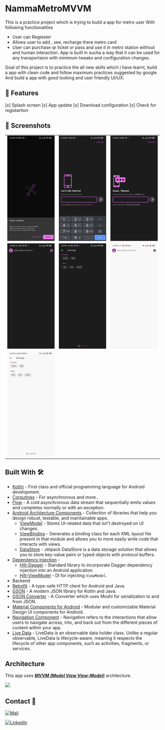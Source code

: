 # NammaMetroMVVM
This is a practice project which is trying to build a app for metro user 
With following functionalities
  * User can Regiester
  * Allows user to add , see, recharge there metro card
  * User can purchase qr ticket or pass and use it in metro station without and human interaction.
 App is built in sucha a way that it can be used for any transportaion with minimum tweaks and configuration changes.
 
 Goal of this project is to practice the all new skills which i have learnt, build a app with clean code and follow maximum practices suggested by google.
 And build a app with good looking and user friendly UI/UX.
 
 ## 📸 Features
[x] Splash screen
    [x] App update
    [x] Download configuration
    [x] Check for registartion
    
 
 
## 📸 Screenshots

||||
|:----------------------------------------:|:-----------------------------------------:|:-----------------------------------------: |
| ![](media/1.jpg) | ![](media/2.jpg) | ![](media/3.jpg) |
| ![](media/4.jpg)  | ![](media/5.jpg) | ![](media/6.jpg)    |
| ![](media/7.jpg) 

## Built With 🛠
- [Kotlin](https://kotlinlang.org/) - First class and official programming language for Android development.
- [Coroutines](https://kotlinlang.org/docs/reference/coroutines-overview.html) - For asynchronous and more..
- [Flow](https://kotlin.github.io/kotlinx.coroutines/kotlinx-coroutines-core/kotlinx.coroutines.flow/-flow/) - A cold asynchronous data stream that sequentially emits values and completes normally or with an exception.
- [Android Architecture Components](https://developer.android.com/topic/libraries/architecture) - Collection of libraries that help you design robust, testable, and maintainable apps.
  - [ViewModel](https://developer.android.com/topic/libraries/architecture/viewmodel) - Stores UI-related data that isn't destroyed on UI changes.
  - [ViewBinding](https://developer.android.com/topic/libraries/view-binding) - Generates a binding class for each XML layout file present in that module and allows you to more easily write code that interacts with views.
  - [DataStore](https://developer.android.com/topic/libraries/architecture/datastore) - Jetpack DataStore is a data storage solution that allows you to store key-value pairs or typed objects with protocol buffers.
- [Dependency Injection](https://developer.android.com/training/dependency-injection) -
  - [Hilt-Dagger](https://dagger.dev/hilt/) - Standard library to incorporate Dagger dependency injection into an Android application.
  - [Hilt-ViewModel](https://developer.android.com/training/dependency-injection/hilt-jetpack) - DI for injecting `ViewModel`.
- Backend
- [Retrofit](https://square.github.io/retrofit/) - A type-safe HTTP client for Android and Java.
- [GSON](https://github.com/google/gson) - A modern JSON library for Kotlin and Java.
- [GSON Converter](https://github.com/square/retrofit/tree/master/retrofit-converters/gson) - A Converter which uses Moshi for serialization to and from JSON.
- [Material Components for Android](https://github.com/material-components/material-components-android) - Modular and customizable Material Design UI components for Android.
- [Navigation Component](https://developer.android.com/guide/navigation) - Navigation refers to the interactions that allow users to navigate across, into, and back out from the different pieces of content within your app.
- [Live Data](https://developer.android.com/topic/libraries/architecture/livedata) - LiveData is an observable data holder class. Unlike a regular observable, LiveData is lifecycle-aware, meaning it respects the lifecycle of other app components, such as activities, fragments, or services. 



## Architecture
This app uses [***MVVM (Model View View-Model)***](https://developer.android.com/jetpack/docs/guide#recommended-app-arch) architecture.

![](https://developer.android.com/topic/libraries/architecture/images/final-architecture.png)


## Contact 📩

[![Mail](https://img.shields.io/badge/Gmail-green.svg?style=for-the-badge&logo=gmail)](mailto://spavanm1@gmail.com)

[![LinkedIn](https://img.shields.io/badge/LinkedIn-red.svg?style=for-the-badge&logo=linkedin)](https://www.linkedin.com/in/pavan-m-shetty-79211068/)


<br>
